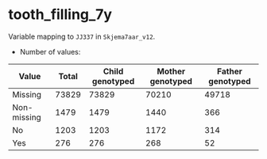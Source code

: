 # tooth_filling_7y
Variable mapping to `JJ337` in `Skjema7aar_v12`.
- Number of values:

| Value | Total | Child genotyped | Mother genotyped | Father genotyped |
| ----- | ----- | --------------- | ---------------- | ---------------- |
| Missing | 73829 | 73829 | 70210 | 49718 |
| Non-missing | 1479 | 1479 | 1440 | 366 |
| No | 1203 | 1203 | 1172 |314 |
| Yes | 276 | 276 | 268 |52 |



